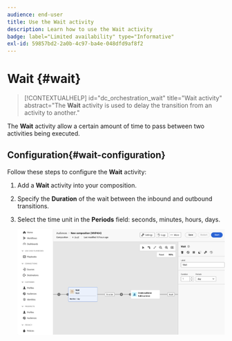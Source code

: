 ```yaml
---
audience: end-user
title: Use the Wait activity
description: Learn how to use the Wait activity
badge: label="Limited availability" type="Informative"
exl-id: 59857bd2-2a0b-4c97-ba4e-048dfd9af8f2
---
```

# Wait {#wait}

>[!CONTEXTUALHELP]
>id="dc_orchestration_wait"
>title="Wait activity"
>abstract="The **Wait** activity is used to delay the transition from an activity to another."

The **Wait** activity allow a certain amount of time to pass between two activities being executed.

## Configuration{#wait-configuration}

Follow these steps to configure the **Wait** activity:

1. Add a **Wait** activity into your composition.

1. Specify the **Duration** of the wait between the inbound and outbound transitions.

1. Select the time unit in the **Periods** field: seconds, minutes, hours, days.

    ![](../assets/wait.png)

